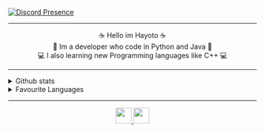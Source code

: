 [![Discord Presence](https://lanyard.cnrad.dev/api/764504640007045130)](https://discord.com/users/764504640007045130)
<hr>
<div>
    <p align="center"> ☕ Hello im Hayoto ☕ <br> 🐍 Im a developer who code in Python and Java 🐍 <br> 💻 I also learning new Programming languages like C++ 💻</p>
</div>
<hr>
<details>
    <summary>Github stats</summary>
    <p align="center">
        <img src="https://github-readme-stats.vercel.app/api?username=neverjar&show_icons=true&theme=radical" />
    </p>
</details>
<details>
    <summary>Favourite Languages</summary>
    <p align="center">
        <img src="https://github-readme-stats.vercel.app/api/top-langs/?username=neverjar&theme=radical" />
    </p>
</details>
<hr>
<p align="center">
    <a href="http://discord.killia.xyz/">
        <img src="https://img.icons8.com/ios-filled/344/discord-logo.png" height="32" />
    </a>
    <a href="https://www.youtube.com/channel/UCudu8yIvqTOvAIxEqtdzPMA">
        <img src="https://img.icons8.com/ios-filled/344/youtube-play.png" height="32" />
    </a>
</p>
